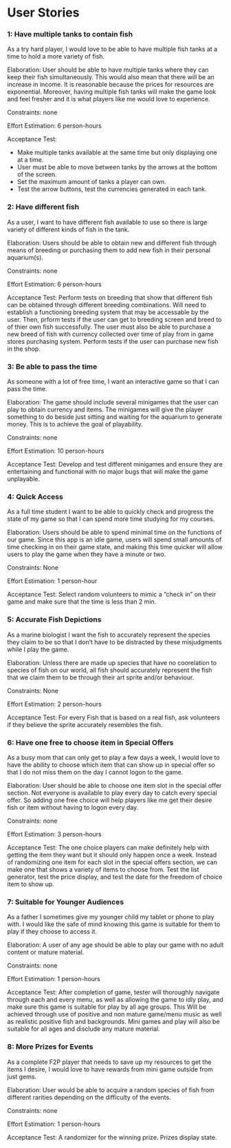 # User Stories

### 1: Have multiple tanks to contain fish
As a try hard player, I would love to be able to have multiple fish tanks at a time to hold a more variety of fish.

Elaboration: User should be able to have multiple tanks where they can keep their fish simultaneously. This would also mean that there will be an increase in income. It is reasonable because the prices for resources are exponential. Moreover, having multiple fish tanks will make the game look and feel fresher and it is what players like me would love to experience.

Constraints: none

Effort Estimation: 6 person-hours

Acceptance Test:
* Make multiple tanks available at the same time but only displaying one at a time.
* User must be able to move between tanks by the arrows at the bottom of the screen.
* Set the maximum amount of tanks a player can own.
* Test the arrow buttons, test the currencies generated in each tank.

### 2: Have different fish
As a user, I want to have different fish available to use so there is large variety of different kinds of fish in the tank.

Elaboration: Users should be able to obtain new and different fish through means of breeding or purchasing them to add new fish in their personal aquarium(s).

Constraints: none

Effort Estimation: 6 person-hours

Acceptance Test: Perform tests on breeding that show that different fish can be obtained through different breeding combinations. Will need to establish a functioning breeding system that may be accessable by the user. Then, prform tests if the user can get to breeding screen and breed to of thier own fish successfully. The user must also be able to purchase a new breed of fish with currency collected over time of play from in game stores purchasing system. Perform tests if the user can purchase new fish in the shop.

### 3: Be able to pass the time
As someone with a lot of free time, I want an interactive game so that I can pass the time.

Elaboration: The game should include several minigames that the user can play to obtain currency and items. The minigames will give the player something to do beside just sitting and waiting for the aquarium to generate money. This is to achieve the goal of playability.

Constraints: none

Effort Estimation: 10 person-hours

Acceptance Test: Develop and test different minigames and ensure they are entertaining and functional with no major bugs that will make the game unplayable.

### 4: Quick Access
As a full time student I want to be able to quickly check and progress the state of my game so that I can spend more time studying for my courses.

Elaboration: Users should be able to spend minimal time on the functions of our game. Since this app is an idle game, users will spend small amounts of time checking in on their game state, and making this time quicker will allow users to play the game when they have a minute or two.

Constraints: None

Effort Estimation: 1 person-hour

Acceptance Test: Select random volunteers to mimic a “check in” on their game and make sure that the time is less than 2 min.

### 5: Accurate Fish Depictions
As a marine biologist I want the fish to accurately represent the species they claim to be so that I don’t have to be distracted by these misjudgments while I play the game.

Elaboration: Unless there are made up species that have no coorelation to species of fish on our world, all fish should accurately represent the fish that we claim them to be through their art sprite and/or behaviour.

Constraints: None

Effort Estimation: 2 person-hours

Acceptance Test: For every Fish that is based on a real fish, ask volunteers if they believe the sprite accurately resembles the fish.

### 6: Have one free to choose item in Special Offers
As a busy mom that can only get to play a few days a week, I would love to have the ability to choose which item that can show up in special offer so that I do not miss them on the day I cannot logon to the game.

Elaboration: User should be able to choose one item slot in the special offer section. Not everyone is available to play every day to catch every special offer. So adding one free choice will help players like me get their desire fish or item without having to logon every day.

Constraints: none

Effort Estimation: 3 person-hours

Acceptance Test: The one choice players can make definitely help with getting the item they want but it should only happen once a week. Instead of randomizing one item for each slot in the special offers section, we can make one that shows a variety of items to choose from. Test the list generator, test the price display, and test the date for the freedom of choice item to show up.

### 7: Suitable for Younger Audiences
As a father I sometimes give my younger child my tablet or phone to play with. I would like the safe of mind knowing this game is suitable for them to play if they choose to access it.

Elaboration: A user of any age should be able to play our game with no adult content or mature material.

Constraints: none

Effort Estimation: 1 person-hours

Acceptance Test: After completion of game, tester will thoroughly navigate through each and every menu, as well as allowing the game to idly play, and make sure this game is suitable for play by all age groups. This Will be achieved through use of positive and non mature game/menu music as well as realistic positive fish and backgrounds. Mini games and play will also be suitable for all ages and disclude any mature material.

### 8: More Prizes for Events
As a complete F2P player that needs to save up my resources to get the items I desire, I would love to have rewards from mini game outside from just gems.

Elaboration: User would be able to acquire a random species of fish from different rarities depending on the difficulty of the events.

Constraints: none

Effort Estimation: 1 person-hours

Acceptance Test: A randomizer for the winning prize. Prizes display state.
